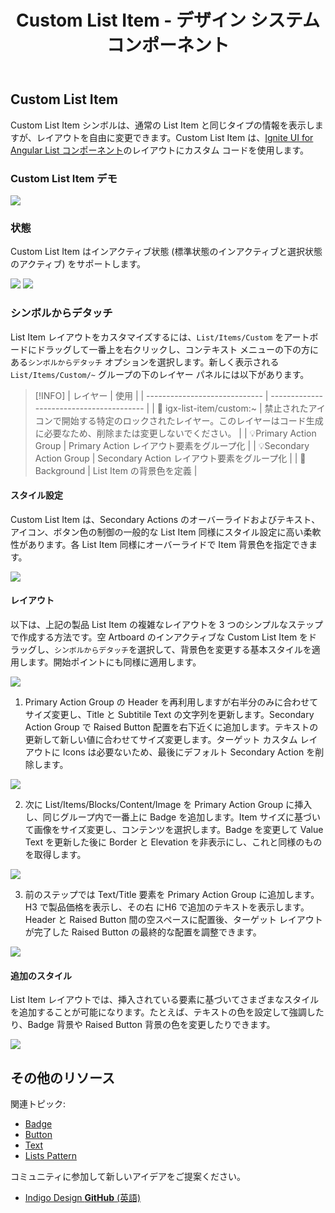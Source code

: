﻿---
title: Custom List Item - デザイン システム コンポーネント
_description: List Items コレクションは、完全なカスタマイズ可能な Custom レイアウトを作成する List Item を含みます。
_keywords: デザイン システム, Sketch, Ignite UI for Angular, コンポーネント, UI ライブラリ, ウィジェット
_language: ja
---

## Custom List Item

Custom List Item シンボルは、通常の List Item と同じタイプの情報を表示しますが、レイアウトを自由に変更できます。Custom List Item は、[Ignite UI for Angular List コンポーネント](https://jp.infragistics.com/products/ignite-ui-angular/angular/components/list.html)のレイアウトにカスタム コードを使用します。

### Custom List Item デモ

![](../images/list_item_custom_demo.png)

### 状態

Custom List Item はインアクティブ状態 (標準状態のインアクティブと選択状態のアクティブ) をサポートします。

![](../images/list_item_custom_inactive.png)
![](../images/list_item_custom_active.png)

### シンボルからデタッチ

List Item レイアウトをカスタマイズするには、`List/Items/Custom` をアートボードにドラッグして一番上を右クリックし、コンテキスト メニューの下の方にある`シンボルからデタッチ` オプションを選択します。新しく表示される `List/Items/Custom/~` グループの下のレイヤー パネルには以下があります。

> [!INFO]
> | レイヤー | 使用 |
> | ----------------------------- | ---------------------------------------- |
> | 🚫 igx-list-item/custom:~ | 禁止されたアイコンで開始する特定のロックされたレイヤー。このレイヤーはコード生成に必要なため、削除または変更しないでください。 |
> | 💡Primary Action Group | Primary Action レイアウト要素をグループ化 |
> | 💡Secondary Action Group | Secondary Action レイアウト要素をグループ化 |
> | 🌈 Background | List Item の背景色を定義 |

#### スタイル設定

Custom List Item は、Secondary Actions のオーバーライドおよびテキスト、アイコン、ボタン色の制御の一般的な List Item 同様にスタイル設定に高い柔軟性があります。各 List Item 同様にオーバーライドで Item 背景色を指定できます。

![](../images/list_item_custom_styling.png)

#### レイアウト

以下は、上記の製品 List Item の複雑なレイアウトを 3 つのシンプルなステップで作成する方法です。空 Artboard のインアクティブな Custom List Item をドラッグし、`シンボルからデタッチ`を選択して、背景色を変更する基本スタイルを適用します。開始ポイントにも同様に適用します。

![](../images/list_item_custom_layout0.png)

1.  Primary Action Group の Header を再利用しますが右半分のみに合わせてサイズ変更し、Title と Subtitile Text の文字列を更新します。Secondary Action Group で Raised Button 配置を右下近くに追加します。テキストの更新して新しい値に合わせてサイズ変更します。ターゲット カスタム レイアウトに Icons は必要ないため、最後にデフォルト Secondary Action を削除します。

![](../images/list_item_custom_layout1.png)

2.  次に List/Items/Blocks/Content/Image を Primary Action Group に挿入し、同じグループ内で一番上に Badge を追加します。Item サイズに基づいて画像をサイズ変更し、コンテンツを選択します。Badge を変更して Value Text を更新した後に Border と Elevation を非表示にし、これと同様のものを取得します。

![](../images/list_item_custom_layout2.png)

3.  前のステップでは Text/Title 要素を Primary Action Group に追加します。H3 で製品価格を表示し、その右 にH6 で追加のテキストを表示します。Header と Raised Button 間の空スペースに配置後、ターゲット レイアウトが完了した Raised Button の最終的な配置を調整できます。

![](../images/list_item_custom_layout3.png)

#### 追加のスタイル

List Item レイアウトでは、挿入されている要素に基づいてさまざまなスタイルを追加することが可能になります。たとえば、テキストの色を設定して強調したり、Badge 背景や Raised Button 背景の色を変更したりできます。

![](../images/list_item_custom_layout_styled.png)

## その他のリソース

関連トピック:

- [Badge](badge.md)
- [Button](button.md)
- [Text](text.md)
- [Lists Pattern](lists.md)
  <div class="divider--half"></div>

コミュニティに参加して新しいアイデアをご提案ください。

- [Indigo Design **GitHub** (英語)](https://github.com/IgniteUI/design-system-docfx)
